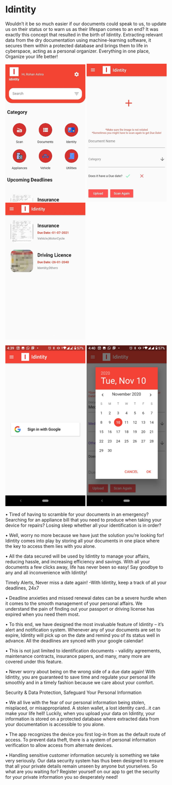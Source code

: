 # Idintity

Wouldn’t it be so much easier if our documents could speak to us, to update us on their status or to warn us as their lifespan comes to an end? It was exactly this concept that resulted in the birth of Idintity. Extracting relevant data from the dry documentation using machine-learning software, it secures them within a protected database and brings them to life in cyberspace, acting as a personal organizer. Everything in one place, Organize your life better!

<p float="left">
  <img src="https://github.com/TheCoolNerd27/Idintity/blob/master/assets/images/idin-1.jpg" width="250" />
  
  <img src="https://github.com/TheCoolNerd27/Idintity/blob/master/assets/images/idin-2.jpg" width="250" /> 
  
  <img src="https://github.com/TheCoolNerd27/Idintity/blob/master/assets/images/idin-3.jpg" width="250" />

</p>
<p float="left">
  <img src="https://github.com/TheCoolNerd27/Idintity/blob/master/assets/images/idin-4.jpeg" width="250" />
  
  <img src="https://github.com/TheCoolNerd27/Idintity/blob/master/assets/images/idin-5.jpeg" width="250" /> 
  
</p>

• Tired of having to scramble for your documents in an emergency? Searching for an appliance bill that you need to produce when taking your device for repairs? Losing sleep whether all your identification is in order?


• Well, worry no more because we have just the solution you’re looking for! Idintity comes into play by storing all your documents in one place where the key to access them lies with you alone.


• All the data secured will be used by Idintity to manage your affairs, reducing hassle, and increasing efficiency and savings. With all your documents a few clicks away, life has never been so easy! Say goodbye to any and all inconvenience with Idintity!


Timely Alerts, Never miss a date again! -With Idintity, keep a track of all your deadlines, 24x7

• Deadline anxieties and missed renewal dates can be a severe hurdle when it comes to the smooth management of your personal affairs. We understand the pain of finding out your passport or driving license has expired when you need them most.


• To this end, we have designed the most invaluable feature of Idintity – it’s alert and notification system. Whenever any of your documents are set to expire, Idintity will pick up on the date and remind you of its status well in advance. All the deadlines are synced with your google calendar!

• This is not just limited to identification documents - validity agreements, maintenance contracts, insurance papers, and many, many more are covered under this feature.


• Never worry about being on the wrong side of a due date again! With Idintity, you are guaranteed to save time and regulate your personal life smoothly and in a timely fashion because we care about your comfort.


Security & Data Protection, Safeguard Your Personal Information


• We all live with the fear of our personal information being stolen, misplaced, or misappropriated. A stolen wallet, a lost identity card…it can make your life hell! Luckily, when you upload your data on Idintity, your information is stored on a protected database where extracted data from your documentation is accessible to you alone.


• The app recognizes the device you first log-in from as the default route of access. To prevent data theft, there is a system of personal information verification to allow access from alternate devices.


• Handling sensitive customer information securely is something we take very seriously. Our data security system has thus been designed to ensure that all your private details remain unseen by anyone but yourselves. So what are you waiting for? Register yourself on our app to get the security for your private information you so desperately need!

